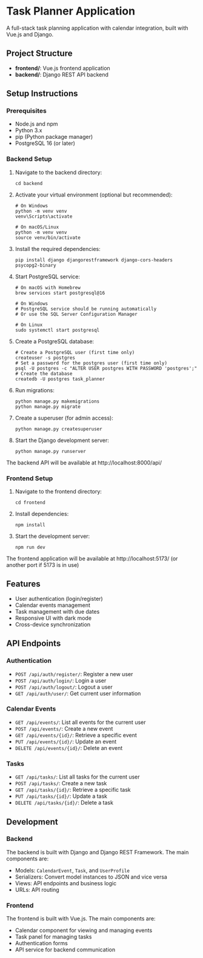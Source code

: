 # Task Planner Application

A full-stack task planning application with calendar integration, built with Vue.js and Django.

## Project Structure

- **frontend/**: Vue.js frontend application
- **backend/**: Django REST API backend

## Setup Instructions

### Prerequisites

- Node.js and npm
- Python 3.x
- pip (Python package manager)
- PostgreSQL 16 (or later)

### Backend Setup

1. Navigate to the backend directory:
   ```
   cd backend
   ```

2. Activate your virtual environment (optional but recommended):
   ```
   # On Windows
   python -m venv venv
   venv\Scripts\activate
   
   # On macOS/Linux
   python -m venv venv
   source venv/bin/activate
   ```

3. Install the required dependencies:
   ```
   pip install django djangorestframework django-cors-headers psycopg2-binary
   ```

4. Start PostgreSQL service:
   ```
   # On macOS with Homebrew
   brew services start postgresql@16
   
   # On Windows
   # PostgreSQL service should be running automatically
   # Or use the SQL Server Configuration Manager
   
   # On Linux
   sudo systemctl start postgresql
   ```

5. Create a PostgreSQL database:
   ```
   # Create a PostgreSQL user (first time only)
   createuser -s postgres
   # Set a password for the postgres user (first time only)
   psql -U postgres -c "ALTER USER postgres WITH PASSWORD 'postgres';"
   # Create the database
   createdb -U postgres task_planner
   ```

6. Run migrations:
   ```
   python manage.py makemigrations
   python manage.py migrate
   ```

5. Create a superuser (for admin access):
   ```
   python manage.py createsuperuser
   ```

6. Start the Django development server:
   ```
   python manage.py runserver
   ```

The backend API will be available at http://localhost:8000/api/

### Frontend Setup

1. Navigate to the frontend directory:
   ```
   cd frontend
   ```

2. Install dependencies:
   ```
   npm install
   ```

3. Start the development server:
   ```
   npm run dev
   ```

The frontend application will be available at http://localhost:5173/ (or another port if 5173 is in use)

## Features

- User authentication (login/register)
- Calendar events management
- Task management with due dates
- Responsive UI with dark mode
- Cross-device synchronization

## API Endpoints

### Authentication
- `POST /api/auth/register/`: Register a new user
- `POST /api/auth/login/`: Login a user
- `POST /api/auth/logout/`: Logout a user
- `GET /api/auth/user/`: Get current user information

### Calendar Events
- `GET /api/events/`: List all events for the current user
- `POST /api/events/`: Create a new event
- `GET /api/events/{id}/`: Retrieve a specific event
- `PUT /api/events/{id}/`: Update an event
- `DELETE /api/events/{id}/`: Delete an event

### Tasks
- `GET /api/tasks/`: List all tasks for the current user
- `POST /api/tasks/`: Create a new task
- `GET /api/tasks/{id}/`: Retrieve a specific task
- `PUT /api/tasks/{id}/`: Update a task
- `DELETE /api/tasks/{id}/`: Delete a task

## Development

### Backend

The backend is built with Django and Django REST Framework. The main components are:

- Models: `CalendarEvent`, `Task`, and `UserProfile`
- Serializers: Convert model instances to JSON and vice versa
- Views: API endpoints and business logic
- URLs: API routing

### Frontend

The frontend is built with Vue.js. The main components are:

- Calendar component for viewing and managing events
- Task panel for managing tasks
- Authentication forms
- API service for backend communication 
